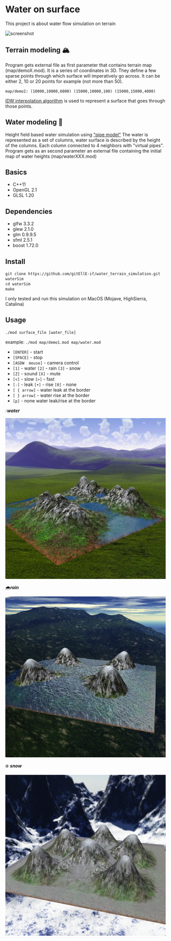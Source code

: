 # Water on surface

This project is about water flow simulation on terrain

![screenshot](screenshot/waterSim1.gif)

## Terrain modeling 🏔
Program gets external file as first parameter that contains terrain map (map/demoX.mod). It is a series of coordinates in 3D. They define a few sparse points through which surface will imperatively go across. It can be either 2, 10 or 20 points for example (not more than 50).
```
map/demo2: (10000,10000,6000) (15000,10000,100) (15000,15000,4000)
```
[IDW interpolation algorithm](https://gisgeography.com/inverse-distance-weighting-idw-interpolation/) is used to represent a surface that goes through those points.


## Water modeling 🧊
Height field based water simulation using ["pipe model"](https://docplayer.net/20844600-Real-time-fluid-simulation-using-height-fields.html)
The water is represented as a set of columns, water surface is described by the height of the columns.  Each column connected to 4 neighbors with "virtual pipes". 
Program gets as an second parameter an external file containing the initial map of water heights (map/waterXXX.mod)

## Basics

- C++11
- OpenGL 2.1
- GLSL 1.20

## Dependencies

- glfw 3.3.2
- glew 2.1.0
- glm 0.9.9.5
- sfml 2.5.1
- boost 1.72.0

## Install
```
git clone https://github.com/gitEllE-if/water_terrain_simulation.git waterSim
cd waterSim
make
```
I only tested and run this simulation on MacOS (Mojave, HighSierra, Catalina)

## Usage
```
./mod surface_file [water_file]
```
example: `./mod map/demo1.mod map/water.mod`

- `[ENTER]` - start
- `[SPACE]` - stop
- `[ASDW  mouse]` - camera control
- `[1]` - water  `[2]` - rain  `[3]` - snow
- `[Z]` - sound  `[X]` - mute
- `[<]` - slow   `[>]` - fast
- `[-]` - leak   `[+]` - rise   `[0]` - none
- `[ { arrow]` - water leak at the border
- `[ } arrow]` - water rise at the border
- `[p]` - none water leak/rise at the border


💧***water***

![screenshot](screenshot/water1.png)

🌧***rain***

![screenshot](screenshot/water2.png)

❄️ ***snow***

![screenshot](screenshot/water3.png)
